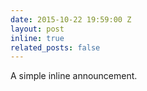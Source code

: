 ```yaml
---
date: 2015-10-22 19:59:00 Z
layout: post
inline: true
related_posts: false
---
```


A simple inline announcement.
